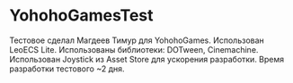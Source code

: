 # YohohoGamesTest
Тестовое сделал Магдеев Тимур для YohohoGames.
Использован LeoECS Lite.
Использованы библиотеки: DOTween, Cinemachine.
Использован Joystick из Asset Store для ускорения разработки.
Время разработки тестового ~2 дня.
